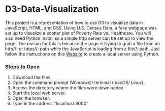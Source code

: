 # D3-Data-Visualization

This project is a representation of how to use D3 to visualize data in JavaScript, HTML, and CSS.  Using U.S. Census Data, a fake webpage was set up to visualize a scatter plot of Poverty Rate vs. Healthcare.  You will also need Python install so a simple http server can be set up to view the page.  The reason for this is because the page is trying to grab a file from an http//: or https//: path while the JavaScript is loading from a file//: path.  Just follow the instructions on this [Website](https://developer.mozilla.org/en-US/docs/Learn/Common_questions/set_up_a_local_testing_server) to create a local server using Python.

### Steps to Open
1. Download the files.
2. Open the command prompt (Windows)/ terminal (macOS/ Linux).
3. Access the directory where the files were downloaded.
4. Start the local web server.
5. Open the browser.
6. Type in the address "localhost:8000"
